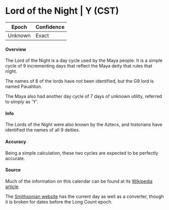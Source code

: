 # Lord of the Night | Y (CST)

| Epoch             | Confidence |
| ----------------- | ---------- |
| Unknown           | Exact      |

#### Overview

The Lord of the Night is a day cycle used by the Maya people. It is a simple cycle of 9 incrementing days that reflect the Maya deity that rules that night.

The names of 8 of the lords have not been identified, but the G9 lord is named Pauahtun.

The Maya also had another day cycle of 7 days of unknown utility, referred to simply as 'Y'.

#### Info

The Lords of the Night were also known by the Aztecs, and historians have identified the names of all 9 deities.

#### Accuracy

Being a simple calculation, these two cycles are expected to be perfectly accurate.

#### Source

Much of the information on this calendar can be found at its [Wikipedia article](https://en.wikipedia.org/wiki/Lords_of_the_Night).

The [Smithsonian website](https://maya.nmai.si.edu/calendar/maya-calendar-converter) has the current day as well as a converter, though it is broken for dates before the Long Count epoch.
